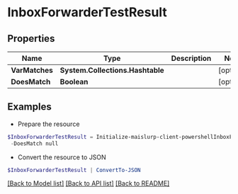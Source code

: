 # InboxForwarderTestResult
## Properties

Name | Type | Description | Notes
------------ | ------------- | ------------- | -------------
**VarMatches** | **System.Collections.Hashtable** |  | [optional] 
**DoesMatch** | **Boolean** |  | [optional] 

## Examples

- Prepare the resource
```powershell
$InboxForwarderTestResult = Initialize-maislurp-client-powershellInboxForwarderTestResult  -VarMatches null `
 -DoesMatch null
```

- Convert the resource to JSON
```powershell
$InboxForwarderTestResult | ConvertTo-JSON
```

[[Back to Model list]](../README#documentation-for-models) [[Back to API list]](../README#documentation-for-api-endpoints) [[Back to README]](../README)

